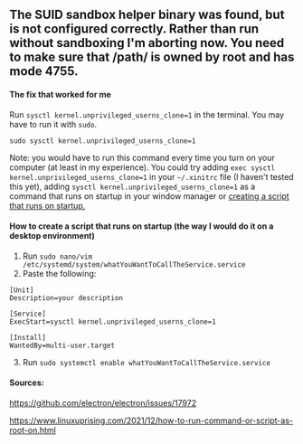 ## The SUID sandbox helper binary was found, but is not configured correctly. Rather than run without sandboxing I'm aborting now. You need to make sure that /path/ is owned by root and has mode 4755.
#### The fix that worked for me
Run `sysctl kernel.unprivileged_userns_clone=1` in the terminal. You may have to run it with `sudo`.

`sudo sysctl kernel.unprivileged_userns_clone=1`

Note: you would have to run this command every time you turn on your computer (at least in my experience). You could try adding `exec sysctl kernel.unprivileged_userns_clone=1` in your `~/.xinitrc` file (I haven't tested this yet), adding `sysctl kernel.unprivileged_userns_clone=1` as a command that runs on startup in your window manager or <a href=#script> creating a script that runs on startup.</a>

<a id=script>
  
#### How to create a script that runs on startup (the way I would do it on a desktop environment)
1. Run `sudo nano/vim /etc/systemd/system/whatYouWantToCallTheService.service`
2. Paste the following:
```
[Unit]
Description=your description

[Service]
ExecStart=sysctl kernel.unprivileged_userns_clone=1

[Install]
WantedBy=multi-user.target
```
3. Run `sudo systemctl enable whatYouWantToCallTheService.service`

#### Sources:
https://github.com/electron/electron/issues/17972

https://www.linuxuprising.com/2021/12/how-to-run-command-or-script-as-root-on.html
